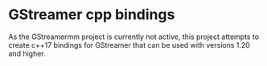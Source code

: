 # GStreamer cpp bindings
As the GStreamermm project is currently not active, this project attempts to create c++17 bindings for GStreamer 
that can be used with versions 1.20 and higher.
